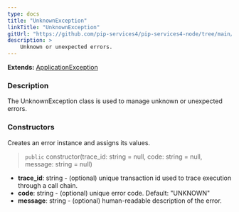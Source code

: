 ```yaml
---
type: docs
title: "UnknownException"
linkTitle: "UnknownException"
gitUrl: "https://github.com/pip-services4/pip-services4-node/tree/main/pip-services4-commons-node"
description: >
    Unknown or unexpected errors.
---
```


**Extends:** [ApplicationException](../application_exception)

### Description

The UnknownException class is used to manage unknown or unexpected errors.

### Constructors
Creates an error instance and assigns its values.

> `public` constructor(trace_id: string = null, code: string = null, message: string = null)

- **trace_id**: string - (optional) unique transaction id used to trace execution through a call chain.
- **code**: string - (optional) unique error code. Default: "UNKNOWN"
- **message**: string - (optional) human-readable description of the error.
